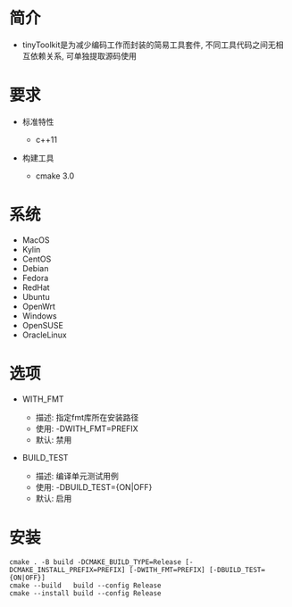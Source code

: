 # 简介

  * tinyToolkit是为减少编码工作而封装的简易工具套件, 不同工具代码之间无相互依赖关系, 可单独提取源码使用

# 要求

  * 标准特性
    - c++11

  * 构建工具
    - cmake 3.0 

# 系统

  * MacOS
  * Kylin
  * CentOS
  * Debian
  * Fedora
  * RedHat
  * Ubuntu
  * OpenWrt
  * Windows
  * OpenSUSE
  * OracleLinux

# 选项

  * WITH_FMT
    - 描述: 指定fmt库所在安装路径
    - 使用: -DWITH_FMT=PREFIX
    - 默认: 禁用

  * BUILD_TEST
    - 描述: 编译单元测试用例
    - 使用: -DBUILD_TEST={ON|OFF}
    - 默认: 启用

# 安装

  ```shell
  cmake . -B build -DCMAKE_BUILD_TYPE=Release [-DCMAKE_INSTALL_PREFIX=PREFIX] [-DWITH_FMT=PREFIX] [-DBUILD_TEST={ON|OFF}]
  cmake --build   build --config Release
  cmake --install build --config Release
  ```
